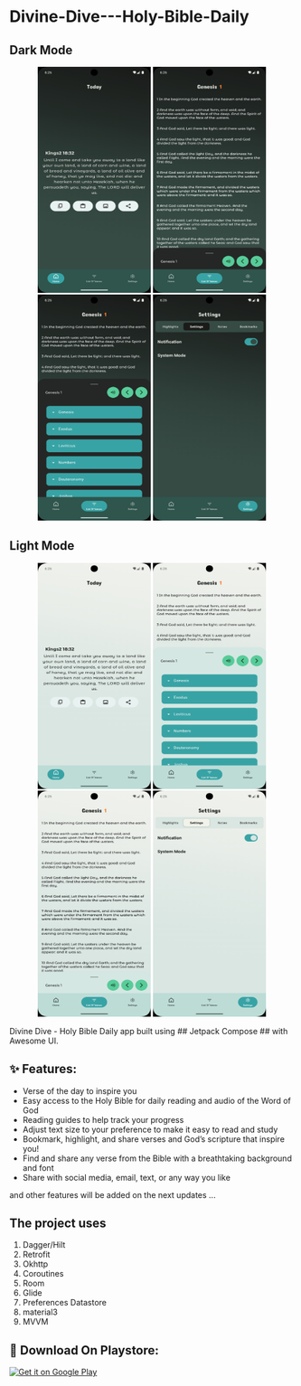 # Divine-Dive---Holy-Bible-Daily

## Dark Mode ##
<p align="center" >
<img  width="200" height="400" src="https://github.com/Himanshu-381/Divine-Dive---Holy-Bible-Daily/blob/main/Images/Screenshot_1723208166.png"/>
<img  width="200" height="400" src="https://github.com/Himanshu-381/Divine-Dive---Holy-Bible-Daily/blob/main/Images/Screenshot_1723208169.png"/>
<img  width="200" height="400" src="https://github.com/Himanshu-381/Divine-Dive---Holy-Bible-Daily/blob/main/Images/Screenshot_1723208173.png"/>
<img  width="200" height="400" src="https://github.com/Himanshu-381/Divine-Dive---Holy-Bible-Daily/blob/main/Images/Screenshot_1723208176.png"/>
</p>

## Light Mode ##
<p align="center" >
<img  width="200" height="400" src="https://github.com/Himanshu-381/Divine-Dive---Holy-Bible-Daily/blob/main/Images/Screenshot_1723208188.png"/>
<img  width="200" height="400" src="https://github.com/Himanshu-381/Divine-Dive---Holy-Bible-Daily/blob/main/Images/Screenshot_1723208192.png"/>
<img  width="200" height="400" src="https://github.com/Himanshu-381/Divine-Dive---Holy-Bible-Daily/blob/main/Images/Screenshot_1723208194.png"/>
<img  width="200" height="400" src="https://github.com/Himanshu-381/Divine-Dive---Holy-Bible-Daily/blob/main/Images/Screenshot_1723208197.png"/>
</p>

Divine Dive - Holy Bible Daily app built using ## Jetpack Compose ## with Awesome UI.

## :sparkles: Features:

- Verse of the day to inspire you
- Easy access to the Holy Bible for daily reading and audio of the Word of God
- Reading guides to help track your progress
- Adjust text size to your preference to make it easy to read and study
- Bookmark, highlight, and share verses and God’s scripture that inspire you!
- Find and share any verse from the Bible with a breathtaking background and font
- Share with social media, email, text, or any way you like

and other features will be added on the next updates ...

## The project uses
1. Dagger/Hilt
2. Retrofit
3. Okhttp
4. Coroutines
5. Room
6. Glide
7. Preferences Datastore
8. material3
9. MVVM

## :tada: Download On Playstore:

<p align="start">
 <a href='https://play.google.com/store/apps/details?id=com.bibleapp.divine'><img alt='Get it on Google Play' src='https://play.google.com/intl/en_us/badges/static/images/badges/en_badge_web_generic.png'/ width="300px" heigh="100px" ></a>

